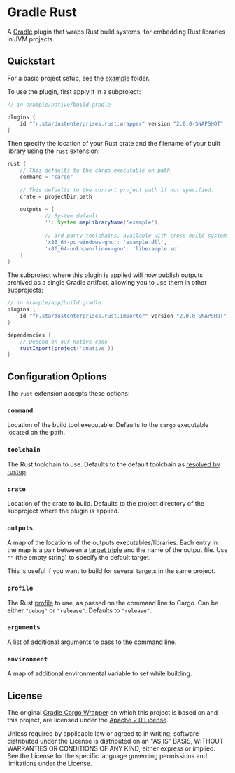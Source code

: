 # Gradle Rust 

A [Gradle](https://www.gradle.org) plugin that wraps Rust build systems,
for embedding Rust libraries in JVM projects.

## Quickstart

For a basic project setup, see the [example](example) folder.

To use the plugin, first apply it in a subproject:
```groovy
// in example/native/build.gradle

plugins {
    id "fr.stardustenterprises.rust.wrapper" version "2.0.0-SNAPSHOT"
}
```

Then specify the location of your Rust crate and the filename
of your built library using the `rust` extension:

```groovy
rust {
    // This defaults to the cargo executable on path
    command = "cargo"
    
    // This defaults to the current project path if not specified.
    crate = projectDir.path
    
    outputs = [
            // System default
            '': System.mapLibraryName('example'),
            
            // 3rd party toolchains, available with cross build system
            'x86_64-pc-windows-gnu': 'example.dll',
            'x86_64-unknown-linux-gnu': 'libexample.so'
    ]
}
```

The subproject where this plugin is applied will now publish
outputs archived as a single Gradle artifact, allowing you to use them in
other subprojects:

```groovy
// in example/app/build.gradle
plugins {
    id "fr.stardustenterprises.rust.importer" version "2.0.0-SNAPSHOT"
}

dependencies {
    // Depend on our native code
    rustImport(project(':native'))
}
```

## Configuration Options

The `rust` extension accepts these options:

### `command`

Location of the build tool executable. Defaults to the `cargo`
executable located on the path.

### `toolchain`

The Rust toolchain to use. Defaults to the default toolchain as
[resolved by rustup](https://rust-lang.github.io/rustup/overrides.html).

### `crate`

Location of the crate to build. Defaults to
the project directory of the subproject where the plugin is applied.

### `outputs`

A map of the locations of the outputs executables/libraries.
Each entry in the map is a pair between a
[target triple](https://doc.rust-lang.org/nightly/rustc/platform-support.html)
and the name of the output file. Use `""` (the empty string)
to specify the default target.

This is useful if you want to build for several targets in
the same project.

### `profile`

The Rust [profile](https://doc.rust-lang.org/cargo/reference/profiles.html)
to use, as passed on the command line to Cargo. Can be either
`"debug"` or `"release"`. Defaults to `"release"`.

### `arguments`

A list of additional arguments to pass to the command line.

### `environment`

A map of additional environmental variable to set while building.

## License

The original [Gradle Cargo Wrapper](https://github.com/Arc-blroth/gradle-cargo-wrapper) on which this project is based on 
and this project, are licensed under the [Apache 2.0 License](LICENSE).

Unless required by applicable law or agreed to in writing, software
distributed under the License is distributed on an "AS IS" BASIS,
WITHOUT WARRANTIES OR CONDITIONS OF ANY KIND, either express or implied.
See the License for the specific language governing permissions and
limitations under the License.
